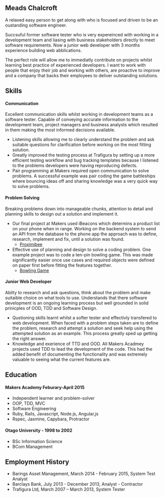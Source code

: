 ## Meads Chalcroft

A relaxed easy person to get along with who is focused and driven to be an oustanding software engineer.

Succsuful former software tester who is very expereinced with working in a development team and liasing with business stakeholders directly to meet software requirements. Now a junior web developer with 3 months experience building web abblications.

The perfect role will allow me to immediatly contribute on projects whilst learning best practice of experienced developers. I want to work with people that enjoy their job and working with others, are proactive to improve and a company that backs their employees to deliver outstanding solutions.


## Skills

#### Communication

Excellent communication skills whilst working in development teams as a software tester. Capable of conveying accurate information to the development team, project managers and business analysts which resulted in them making the most informed decisions available.

- Listening skills allowing me to clearly understand the problem and ask suitable questions for clarification before working on the most fitting solution.
- Greatly improved the testing process at Trafigura by setting up a more efficient testing workflow and bug tracking templates because I listened to the problems developers were having reproducing defects.
- Pair programming at Makers required open communication to solve problems. A successful example was pair coding the game battleships where bouncing ideas off and sharing knowledge was a very quick way to solve problems.

#### Problem Solving

Breaking problems down into manageable chunks, attention to detail and planning skills to design out a solution and implement it.

- Our final project at Makers used iBeacons which determins a product list on your phone when in range. Working on the backend system to send an API from the database to the phone app the approach was to define, research, implement and fix, until a solution was found.
  - [Proximibee](https://arcane-citadel-3693.herokuapp.com)
- Effective use of planning and design to solve a coding problem. One example project was to code a ten-pin bowling game. This was made significantly easier once use cases and required objects were defined on paper first before fitting the features together.
  - [Bowling Game](https://github.com/meads58/bowling-challenge)

#### Junior Web Developer

Abilty to research and ask questions, think about the problem and make suitaible choice on what tools to use. Understands that there software development is an ongoing learning process but well grounded in solid prinicples of OOD, TDD and Software Design.

- Qustioning skills learnt whilst a softer tester and effectivly transfered to web development. When faced with a problem steps taken are to define the problem, research and attempt a solution and seek help using the attempted solution as an example. This process greatly sped up getting the right answer.
- Knowledge and exerience of TTD and OOD. All Makers Acadmey projects used TDD to lead the development of the code. This had the added benefit of documenting the functionality and was extremely valuable to seeing what the current features are.

## Education

#### Makers Academy Feburary-April 2015

- Independent learner and problem-solver
- OOP, TDD, MVC
- Software Engineering
- Ruby, Rails, Javascript, Node.js, Angular,js
- Rspec, Jasmine, Capybara, Protractor

#### Otago University - 1998 to 2002
- BSc Information Science
- BCom Management

## Employment History
- Barings Asset Management, March 2014 - February 2015, System Test Analyst
- Barclays Bank, July 2013 - December 2013, Analyst - Contractor
- Trafigura Ltd, March 2007 – March 2013, System Tester

